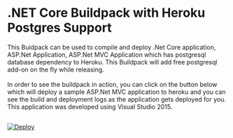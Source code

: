 # .NET Core Buildpack with Heroku Postgres Support 

This Buidpack can be used to compile and deploy .Net Core application, ASP.Net Application, ASP.Net MVC Application which has postgresql database dependency to Heroku. This Buildpack will add free postgresql add-on on the fly while releasing.<br><br>
In order to see the buildpack in action, you can click on the button below which will deploy a sample ASP.Net MVC application to heroku and you can see the build and deployment logs as the application gets deployed for you. This application was developed using Visual Studio 2015. 
<br><p>
##
<a href="https://heroku.com/deploy?template=https://github.com/Matzu89/dotnetcore.postgress.sample/tree/master">
  <img src="https://www.herokucdn.com/deploy/button.svg" alt="Deploy">
</a>
